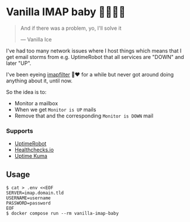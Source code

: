 # Vanilla IMAP baby 🍦🧊🧊👶

> And if there was a problem, yo, I'll solve it
>
> — Vanilla Ice

I've had too many network issues where I host things which means that I get
email storms from e.g. UptimeRobot that all services are "DOWN" and later "UP".

I've been eyeing [imapfilter](https://github.com/lefcha/imapfilter/) 🌛❤️ for a
while but never got around doing anything about it, until now.

So the idea is to:
* Monitor a mailbox
* When we get `Monitor is UP` mails
* Remove that and the corresponding `Monitor is DOWN` mail

### Supports

* [UptimeRobot](https://uptimerobot.com)
* [Healthchecks.io](https://healthchecks.io)
* [Uptime Kuma](https://github.com/louislam/uptime-kuma)

## Usage

```console
$ cat > .env <<EOF
SERVER=imap.domain.tld
USERNAME=username
PASSWORD=password
EOF
$ docker compose run --rm vanilla-imap-baby
```
